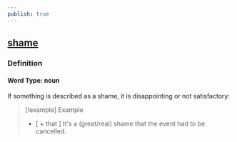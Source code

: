 ```yaml
---
publish: true
---
```


## [shame](https://dictionary.cambridge.org/dictionary/english/shame)

### Definition
#### Word Type: noun
If something is described as a shame, it is disappointing or not satisfactory:

>[!example] Example
> - [ + that ] It's a (great/real) shame that the event had to be cancelled.
